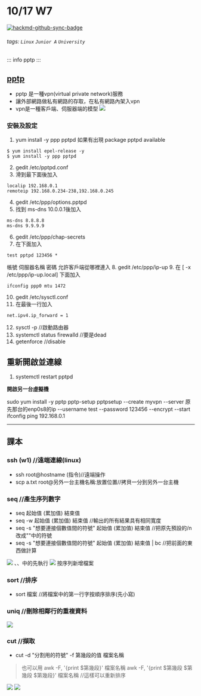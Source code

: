 # 10/17 W7

[![hackmd-github-sync-badge](https://hackmd.io/KYEn7MA_SVeHlv7YnUnhew/badge)](https://hackmd.io/KYEn7MA_SVeHlv7YnUnhew)

###### tags: `Linux` `Junior A` `University`
::: info
pptp
:::
## [pptp](https://help.aliyun.com/document_detail/41345.html)
* pptp 是一種vpn(virtual private network)服務
* 讓外部網路做私有網路的存取，在私有網路內架入vpn
* vpn是一種客戶端、伺服器端的模型
![](https://i.imgur.com/NOMLxGZ.png)

### 安裝及設定
1. yum install -y ppp pptpd
如果有出現 package pptpd available
```
$ yum install epel-release -y
$ yum install -y ppp pptpd
```
2. gedit /etc/pptpd.conf
3. 滑到最下面後加入
```
localip 192.168.0.1
remoteip 192.168.0.234-238,192.168.0.245
```
4. gedit /etc/ppp/options.pptpd
5. 找到 ms-dns 10.0.0.1後加入
```
ms-dns 8.8.8.8
ms-dns 9.9.9.9
```
6. gedit /etc/ppp/chap-secrets
7. 在下面加入
```
test pptpd 123456 *
```
帳號 伺服器名稱 密碼 允許客戶端從哪裡連入
8. gedit /etc/ppp/ip-up
9. 在 [ -x /etc/ppp/ip-up.local] 下面加入
```
ifconfig ppp0 mtu 1472
```
10. gedit /etc/sysctl.conf
11. 在最後一行加入
```
net.ipv4.ip_forward = 1
```
12. sysctl -p //啟動路由器
13. systemctl status firewalld //要是dead
14. getenforce //disable

## 重新開啟並連線
1. systemctl restart pptpd

**開啟另一台虛擬機**

sudo yum install -y pptp pptp-setup
pptpsetup --create myvpn --server 原先那台的enp0s8的ip --username test --password 123456 --encrypt --start
ifconfig
ping 192.168.0.1

---

## 課本
### ssh (w1) //遠端連線(linux)
* ssh root@hostname (指令)//遠端操作
* scp a.txt root@另外一台主機名稱:放置位置//拷貝一分到另外一台主機
### seq //產生序列數字
* seq 起始值 (累加值) 結束值
* seq -w 起始值 (累加值) 結束值 //輸出的所有結果具有相同寬度
* seq -s "想要連接個數值間的符號" 起始值 (累加值) 結束值 //把原先預設的/n改成""中的符號
* seq -s "想要連接個數值間的符號" 起始值 (累加值) 結束值 | bc //把前面的東西做計算

![](https://i.imgur.com/aXKCqd1.png)
、、中的先執行
![](https://i.imgur.com/f3Ulbgc.png) 
按序列新增檔案
### sort //排序
* sort 檔案 //將檔案中的第一行字按順序排序(先小寫)
### uniq //刪除相鄰行的重複資料
![](https://i.imgur.com/isoUxhG.png)
### cut //擷取
* cut -d "分割用的符號" -f 第幾段的值 檔案名稱
> 也可以用 awk -F, '{print $第幾段}' 檔案名稱
> awk -F, '{print $第幾段 $第幾段 $第幾段}' 檔案名稱 //這樣可以重新排序

![](https://i.imgur.com/JXC0WWu.png)
![](https://i.imgur.com/xVJ14ZA.png)

